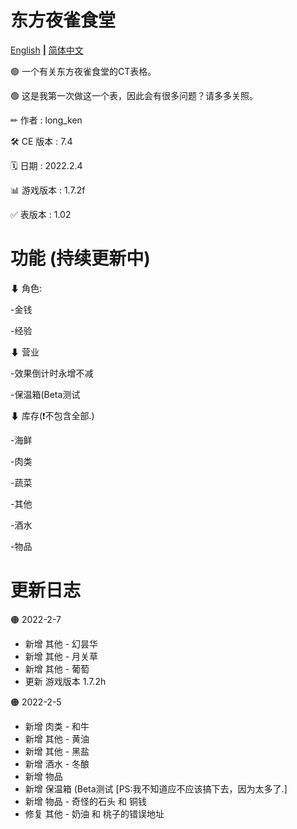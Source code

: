 # 东方夜雀食堂

[English](README.md) **|** [简体中文](README_CN.md)

🟢 一个有关东方夜雀食堂的CT表格。

🟢 这是我第一次做这一个表，因此会有很多问题？请多多关照。

✏ 作者        : long_ken

🛠 CE 版本    : 7.4

🗓 日期          : 2022.2.4

📊 游戏版本  : 1.7.2f

✅ 表版本 : 1.02

# 功能 (持续更新中)

⬇ 角色:

-金钱

-经验

⬇ 营业

-效果倒计时永增不减

-保温箱(Beta测试

⬇ 库存(❗不包含全部.)

-海鲜

-肉类

-蔬菜

-其他

-酒水

-物品

# 更新日志

🟠 2022-2-7
- 新增 其他 - 幻昙华
- 新增 其他 - 月关草
- 新增 其他 - 葡萄
- 更新 游戏版本 1.7.2h

🟠 2022-2-5
- 新增 肉类 - 和牛
- 新增 其他 - 黄油
- 新增 其他 - 黑盐
- 新增 酒水 - 冬酿
- 新增 物品
- 新增 保温箱 (Beta测试 [PS:我不知道应不应该搞下去，因为太多了.]
- 新增 物品 - 奇怪的石头 和 铜钱
- 修复 其他 - 奶油 和 桃子的错误地址
